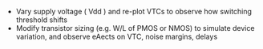 - Vary supply voltage ( Vdd ) and re-plot VTCs to observe how switching threshold shifts 
- Modify transistor sizing (e.g. W/L of PMOS or NMOS) to simulate device variation, and observe eAects on VTC, noise margins, delays
